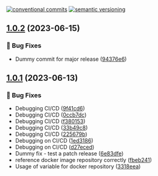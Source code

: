 [![conventional commits](https://img.shields.io/badge/conventional%20commits-1.0.0-yellow.svg)](https://conventionalcommits.org) [![semantic versioning](https://img.shields.io/badge/semantic%20versioning-2.0.0-green.svg)](https://semver.org)

## [1.0.2](https://github.com/Sudwest-Fryslan/WebformulierenVerwerker/compare/v1.0.1...v1.0.2) (2023-06-15)


### 🐛 Bug Fixes

* Dummy commit for major release ([94376e6](https://github.com/Sudwest-Fryslan/WebformulierenVerwerker/commit/94376e6f8734883b32f38318c6617e0e37f96f2b))

## [1.0.1](https://github.com/Sudwest-Fryslan/WebformulierenVerwerker/compare/v1.0.0...v1.0.1) (2023-06-13)


### 🐛 Bug Fixes

* Debugging CI/CD ([9f41cd6](https://github.com/Sudwest-Fryslan/WebformulierenVerwerker/commit/9f41cd61ab6859dc0c271175ce3d23b65fcae673))
* Debugging CI/CD ([0ccb7dc](https://github.com/Sudwest-Fryslan/WebformulierenVerwerker/commit/0ccb7dc0b54fd8aecc6d6c1e73a4a29077e9a857))
* Debugging CI/CD ([f380153](https://github.com/Sudwest-Fryslan/WebformulierenVerwerker/commit/f38015300422dab78a41a3e0a5106d77aef1cb47))
* Debugging CI/CD ([33b49c8](https://github.com/Sudwest-Fryslan/WebformulierenVerwerker/commit/33b49c89e6f6c4c0da3aea2a955b318743812644))
* Debugging CI/CD ([225679b](https://github.com/Sudwest-Fryslan/WebformulierenVerwerker/commit/225679b23ee0d255f625ea1fb71cc9b6d4677b1d))
* Debugging on CI/CD ([1ed3186](https://github.com/Sudwest-Fryslan/WebformulierenVerwerker/commit/1ed318666d6f9b3793eb46bec7c2e83f4206e814))
* Debugging on CI/CD ([d27eced](https://github.com/Sudwest-Fryslan/WebformulierenVerwerker/commit/d27eced0dc9e7a4d0cd1a360b96eaa56b2955e0b))
* Dummy fix - test a patch release ([6e83dfe](https://github.com/Sudwest-Fryslan/WebformulierenVerwerker/commit/6e83dfed990c21ae5c7eb7553341ecdd27368ec4))
* reference docker image repository correctly ([fbeb241](https://github.com/Sudwest-Fryslan/WebformulierenVerwerker/commit/fbeb241fe0a1569240111965e5126c486163ae00))
* Usage of variable for docker repository ([3318eea](https://github.com/Sudwest-Fryslan/WebformulierenVerwerker/commit/3318eea40894e27abdef0f6055001c10d71792c9))

